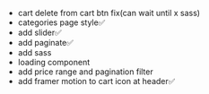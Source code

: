 -   cart delete from cart btn fix(can wait until x sass)
-   categories page style✅
-   add slider✅
-   add paginate✅
-   add sass
-   loading component
-   add price range and pagination filter
-   add framer motion to cart icon at header✅
